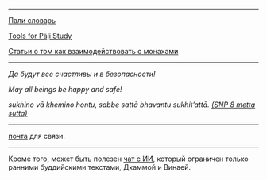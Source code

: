 
--------------

[Пали словарь](https://digitalpalidictionary.github.io/rus/)

[Tools for Pāḷi Study](https://sasanarakkha.github.io/study-tools/)

[Статьи о том как взаимодействовать с монахами](https://devamitta.github.io/notes/vinaya_notes.html)

--------------

*Да будут все счастливы и в безопасности!*

*May all beings be happy and safe!*

*sukhino vā khemino hontu, sabbe sattā bhavantu sukhit’attā. [(SNP 8 metta sutta)](https://suttacentral.net/snp1.8/ru/gerasimov?reference=none&highlight=false)*

--------------

[почта](mailto:devamitta@sasanarakkha.org) для связи.

--------------

Кроме того, может быть полезен [чат с ИИ](https://norbu-ai.org/ebt/), который ограничен только ранними буддийскими текстами, Дхаммой и Винаей.
